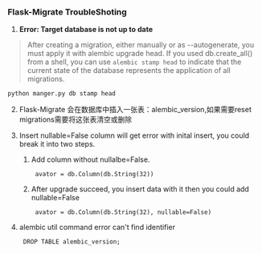 ### Flask-Migrate TroubleShoting

1. **Error: Target database is not up to date**

>After creating a migration, either manually or as --autogenerate, you must apply it with alembic upgrade head. If you used db.create_all() from a shell, you can use `alembic stamp head` to indicate that the current state of the database represents the application of all migrations.

	python manger.py db stamp head

2. Flask-Migrate 会在数据库中插入一张表：alembic_version,如果需要reset migrations需要将这张表清空或删除

3. Insert nullable=False column will get error with inital insert, you could break it into two steps.

	1. Add column without nullalbe=False.
	
			avator = db.Column(db.String(32))
	2. After upgrade succeed, you insert data with it then you could add nullable=False
	
			avator = db.Column(db.String(32), nullable=False)
			
4. alembic util command error can't find identifier

        DROP TABLE alembic_version;